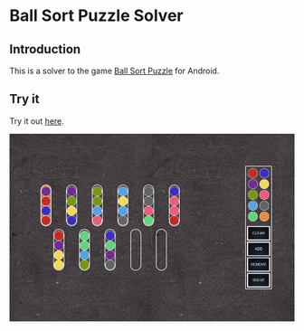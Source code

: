# Ball Sort Puzzle Solver

## Introduction

This is a solver to the game [Ball Sort Puzzle](https://play.google.com/store/apps/details?id=com.GMA.Ball.Sort.Puzzle) for Android.

## Try it

Try it out [here](https://BugGambit.github.io/ball-sort-puzzle-solver/).

![Screenshot](./cypress/screenshots/home_screen.spec.js/home_screen.png "Home screen")
